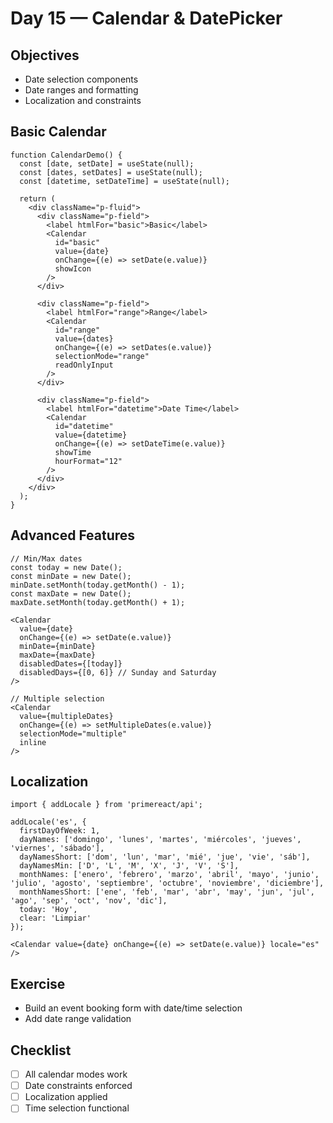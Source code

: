 # Day 15 — Calendar & DatePicker

## Objectives
- Date selection components
- Date ranges and formatting
- Localization and constraints

## Basic Calendar
```tsx
function CalendarDemo() {
  const [date, setDate] = useState(null);
  const [dates, setDates] = useState(null);
  const [datetime, setDateTime] = useState(null);

  return (
    <div className="p-fluid">
      <div className="p-field">
        <label htmlFor="basic">Basic</label>
        <Calendar 
          id="basic" 
          value={date} 
          onChange={(e) => setDate(e.value)} 
          showIcon 
        />
      </div>

      <div className="p-field">
        <label htmlFor="range">Range</label>
        <Calendar 
          id="range" 
          value={dates} 
          onChange={(e) => setDates(e.value)} 
          selectionMode="range" 
          readOnlyInput 
        />
      </div>

      <div className="p-field">
        <label htmlFor="datetime">Date Time</label>
        <Calendar 
          id="datetime" 
          value={datetime} 
          onChange={(e) => setDateTime(e.value)} 
          showTime 
          hourFormat="12" 
        />
      </div>
    </div>
  );
}
```

## Advanced Features
```tsx
// Min/Max dates
const today = new Date();
const minDate = new Date();
minDate.setMonth(today.getMonth() - 1);
const maxDate = new Date();
maxDate.setMonth(today.getMonth() + 1);

<Calendar 
  value={date} 
  onChange={(e) => setDate(e.value)} 
  minDate={minDate} 
  maxDate={maxDate} 
  disabledDates={[today]} 
  disabledDays={[0, 6]} // Sunday and Saturday
/>

// Multiple selection
<Calendar 
  value={multipleDates} 
  onChange={(e) => setMultipleDates(e.value)} 
  selectionMode="multiple" 
  inline 
/>
```

## Localization
```tsx
import { addLocale } from 'primereact/api';

addLocale('es', {
  firstDayOfWeek: 1,
  dayNames: ['domingo', 'lunes', 'martes', 'miércoles', 'jueves', 'viernes', 'sábado'],
  dayNamesShort: ['dom', 'lun', 'mar', 'mié', 'jue', 'vie', 'sáb'],
  dayNamesMin: ['D', 'L', 'M', 'X', 'J', 'V', 'S'],
  monthNames: ['enero', 'febrero', 'marzo', 'abril', 'mayo', 'junio', 'julio', 'agosto', 'septiembre', 'octubre', 'noviembre', 'diciembre'],
  monthNamesShort: ['ene', 'feb', 'mar', 'abr', 'may', 'jun', 'jul', 'ago', 'sep', 'oct', 'nov', 'dic'],
  today: 'Hoy',
  clear: 'Limpiar'
});

<Calendar value={date} onChange={(e) => setDate(e.value)} locale="es" />
```

## Exercise
- Build an event booking form with date/time selection
- Add date range validation

## Checklist
- [ ] All calendar modes work
- [ ] Date constraints enforced
- [ ] Localization applied
- [ ] Time selection functional